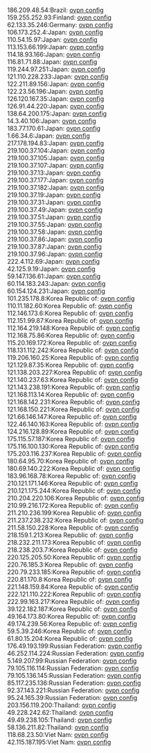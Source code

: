 186.209.48.54:Brazil: [ovpn config](vpn/186_209_48_54.ovpn)  
159.255.252.93:Finland: [ovpn config](vpn/159_255_252_93.ovpn)  
62.133.35.246:Germany: [ovpn config](vpn/62_133_35_246.ovpn)  
106.173.252.4:Japan: [ovpn config](vpn/106_173_252_4.ovpn)  
110.54.15.97:Japan: [ovpn config](vpn/110_54_15_97.ovpn)  
113.153.66.199:Japan: [ovpn config](vpn/113_153_66_199.ovpn)  
114.18.93.166:Japan: [ovpn config](vpn/114_18_93_166.ovpn)  
116.81.71.88:Japan: [ovpn config](vpn/116_81_71_88.ovpn)  
119.244.97.251:Japan: [ovpn config](vpn/119_244_97_251.ovpn)  
121.110.228.233:Japan: [ovpn config](vpn/121_110_228_233.ovpn)  
122.211.89.156:Japan: [ovpn config](vpn/122_211_89_156.ovpn)  
122.23.56.196:Japan: [ovpn config](vpn/122_23_56_196.ovpn)  
126.120.167.35:Japan: [ovpn config](vpn/126_120_167_35.ovpn)  
126.91.44.220:Japan: [ovpn config](vpn/126_91_44_220.ovpn)  
138.64.200.175:Japan: [ovpn config](vpn/138_64_200_175.ovpn)  
14.3.40.106:Japan: [ovpn config](vpn/14_3_40_106.ovpn)  
183.77.170.61:Japan: [ovpn config](vpn/183_77_170_61.ovpn)  
1.66.34.6:Japan: [ovpn config](vpn/1_66_34_6.ovpn)  
217.178.194.83:Japan: [ovpn config](vpn/217_178_194_83.ovpn)  
219.100.37.104:Japan: [ovpn config](vpn/219_100_37_104.ovpn)  
219.100.37.105:Japan: [ovpn config](vpn/219_100_37_105.ovpn)  
219.100.37.107:Japan: [ovpn config](vpn/219_100_37_107.ovpn)  
219.100.37.13:Japan: [ovpn config](vpn/219_100_37_13.ovpn)  
219.100.37.177:Japan: [ovpn config](vpn/219_100_37_177.ovpn)  
219.100.37.182:Japan: [ovpn config](vpn/219_100_37_182.ovpn)  
219.100.37.19:Japan: [ovpn config](vpn/219_100_37_19.ovpn)  
219.100.37.31:Japan: [ovpn config](vpn/219_100_37_31.ovpn)  
219.100.37.49:Japan: [ovpn config](vpn/219_100_37_49.ovpn)  
219.100.37.51:Japan: [ovpn config](vpn/219_100_37_51.ovpn)  
219.100.37.55:Japan: [ovpn config](vpn/219_100_37_55.ovpn)  
219.100.37.58:Japan: [ovpn config](vpn/219_100_37_58.ovpn)  
219.100.37.86:Japan: [ovpn config](vpn/219_100_37_86.ovpn)  
219.100.37.87:Japan: [ovpn config](vpn/219_100_37_87.ovpn)  
219.100.37.96:Japan: [ovpn config](vpn/219_100_37_96.ovpn)  
222.4.112.69:Japan: [ovpn config](vpn/222_4_112_69.ovpn)  
42.125.9.19:Japan: [ovpn config](vpn/42_125_9_19.ovpn)  
59.147.136.61:Japan: [ovpn config](vpn/59_147_136_61.ovpn)  
60.114.183.243:Japan: [ovpn config](vpn/60_114_183_243.ovpn)  
60.154.124.231:Japan: [ovpn config](vpn/60_154_124_231.ovpn)  
101.235.178.8:Korea Republic of: [ovpn config](vpn/101_235_178_8.ovpn)  
110.11.182.60:Korea Republic of: [ovpn config](vpn/110_11_182_60.ovpn)  
112.146.173.6:Korea Republic of: [ovpn config](vpn/112_146_173_6.ovpn)  
112.151.99.87:Korea Republic of: [ovpn config](vpn/112_151_99_87.ovpn)  
112.164.219.148:Korea Republic of: [ovpn config](vpn/112_164_219_148.ovpn)  
112.168.75.86:Korea Republic of: [ovpn config](vpn/112_168_75_86.ovpn)  
115.20.169.172:Korea Republic of: [ovpn config](vpn/115_20_169_172.ovpn)  
118.131.112.242:Korea Republic of: [ovpn config](vpn/118_131_112_242.ovpn)  
119.206.160.25:Korea Republic of: [ovpn config](vpn/119_206_160_25.ovpn)  
121.129.87.35:Korea Republic of: [ovpn config](vpn/121_129_87_35.ovpn)  
121.138.203.227:Korea Republic of: [ovpn config](vpn/121_138_203_227.ovpn)  
121.140.237.63:Korea Republic of: [ovpn config](vpn/121_140_237_63.ovpn)  
121.143.238.191:Korea Republic of: [ovpn config](vpn/121_143_238_191.ovpn)  
121.168.113.14:Korea Republic of: [ovpn config](vpn/121_168_113_14.ovpn)  
121.168.142.231:Korea Republic of: [ovpn config](vpn/121_168_142_231.ovpn)  
121.168.150.221:Korea Republic of: [ovpn config](vpn/121_168_150_221.ovpn)  
121.66.146.147:Korea Republic of: [ovpn config](vpn/121_66_146_147.ovpn)  
122.46.140.163:Korea Republic of: [ovpn config](vpn/122_46_140_163.ovpn)  
124.216.128.89:Korea Republic of: [ovpn config](vpn/124_216_128_89.ovpn)  
175.115.57.187:Korea Republic of: [ovpn config](vpn/175_115_57_187.ovpn)  
175.116.100.130:Korea Republic of: [ovpn config](vpn/175_116_100_130.ovpn)  
175.203.116.237:Korea Republic of: [ovpn config](vpn/175_203_116_237.ovpn)  
180.64.95.70:Korea Republic of: [ovpn config](vpn/180_64_95_70.ovpn)  
180.69.140.222:Korea Republic of: [ovpn config](vpn/180_69_140_222.ovpn)  
183.96.168.78:Korea Republic of: [ovpn config](vpn/183_96_168_78.ovpn)  
210.121.171.146:Korea Republic of: [ovpn config](vpn/210_121_171_146.ovpn)  
210.121.175.244:Korea Republic of: [ovpn config](vpn/210_121_175_244.ovpn)  
210.204.220.106:Korea Republic of: [ovpn config](vpn/210_204_220_106.ovpn)  
210.99.216.172:Korea Republic of: [ovpn config](vpn/210_99_216_172.ovpn)  
211.210.236.199:Korea Republic of: [ovpn config](vpn/211_210_236_199.ovpn)  
211.237.238.232:Korea Republic of: [ovpn config](vpn/211_237_238_232.ovpn)  
211.58.150.228:Korea Republic of: [ovpn config](vpn/211_58_150_228.ovpn)  
218.159.1.213:Korea Republic of: [ovpn config](vpn/218_159_1_213.ovpn)  
218.232.211.173:Korea Republic of: [ovpn config](vpn/218_232_211_173.ovpn)  
218.238.203.7:Korea Republic of: [ovpn config](vpn/218_238_203_7.ovpn)  
220.125.205.50:Korea Republic of: [ovpn config](vpn/220_125_205_50.ovpn)  
220.76.185.3:Korea Republic of: [ovpn config](vpn/220_76_185_3.ovpn)  
220.79.233.185:Korea Republic of: [ovpn config](vpn/220_79_233_185.ovpn)  
220.81.170.8:Korea Republic of: [ovpn config](vpn/220_81_170_8.ovpn)  
221.148.159.84:Korea Republic of: [ovpn config](vpn/221_148_159_84.ovpn)  
222.121.110.222:Korea Republic of: [ovpn config](vpn/222_121_110_222.ovpn)  
222.99.163.217:Korea Republic of: [ovpn config](vpn/222_99_163_217.ovpn)  
39.122.182.187:Korea Republic of: [ovpn config](vpn/39_122_182_187.ovpn)  
49.164.173.80:Korea Republic of: [ovpn config](vpn/49_164_173_80.ovpn)  
49.174.239.56:Korea Republic of: [ovpn config](vpn/49_174_239_56.ovpn)  
59.5.39.246:Korea Republic of: [ovpn config](vpn/59_5_39_246.ovpn)  
61.80.15.204:Korea Republic of: [ovpn config](vpn/61_80_15_204.ovpn)  
176.49.193.199:Russian Federation: [ovpn config](vpn/176_49_193_199.ovpn)  
46.252.114.224:Russian Federation: [ovpn config](vpn/46_252_114_224.ovpn)  
5.149.207.99:Russian Federation: [ovpn config](vpn/5_149_207_99.ovpn)  
79.105.116.114:Russian Federation: [ovpn config](vpn/79_105_116_114.ovpn)  
79.105.136.145:Russian Federation: [ovpn config](vpn/79_105_136_145.ovpn)  
85.117.235.136:Russian Federation: [ovpn config](vpn/85_117_235_136.ovpn)  
92.37.143.221:Russian Federation: [ovpn config](vpn/92_37_143_221.ovpn)  
95.24.165.39:Russian Federation: [ovpn config](vpn/95_24_165_39.ovpn)  
203.156.119.200:Thailand: [ovpn config](vpn/203_156_119_200.ovpn)  
49.228.242.62:Thailand: [ovpn config](vpn/49_228_242_62.ovpn)  
49.49.238.105:Thailand: [ovpn config](vpn/49_49_238_105.ovpn)  
58.136.211.82:Thailand: [ovpn config](vpn/58_136_211_82.ovpn)  
118.68.23.50:Viet Nam: [ovpn config](vpn/118_68_23_50.ovpn)  
42.115.187.195:Viet Nam: [ovpn config](vpn/42_115_187_195.ovpn)  
